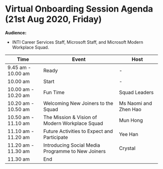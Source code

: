 # Virtual Onboarding Session Agenda (21st Aug 2020, Friday)

**Audience:** 
- INTI Career Services Staff, Microsoft Staff, and Microsoft Modern Workplace Squad.
  

| Time                | Event                                             | Host                  |
| ------------------- | ------------------------------------------------- | --------------------- |
| 9.45 am - 10.00 am  | Ready                                             | -                     |
| 10.00 am            | Start                                             | -                     |
| 10.00 am - 10.20 am | Fun Time                                          | Squad Leaders         |
| 10.20 am - 10.50 am | Welcoming New Joiners to the Squad                | Ms Naomi and Zhen Hao |
| 10.50 am - 11.10 am | The Mission & Vision of Modern Workplace Squad    | Mun Hong              |
| 11.10 am - 11.20 am | Future Activities to Expect and Participate       | Yee Han               |
| 11.20 am - 11.30 am | Introducing Social Media Programme to New Joiners | Crystal               |
| 11.30 am            | End                                               |
